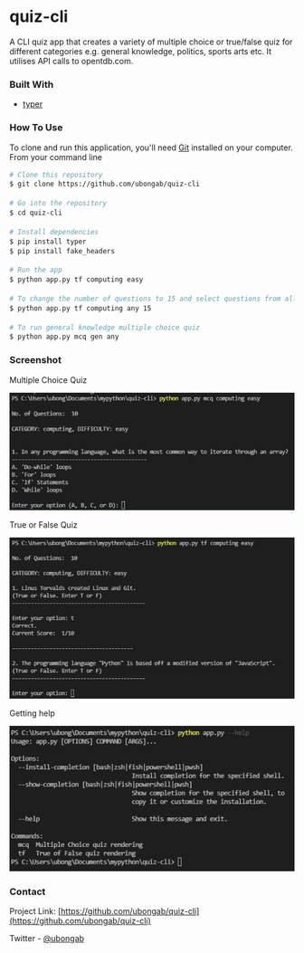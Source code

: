 # quiz-cli
A CLI quiz app that creates a variety of multiple choice or true/false quiz for different categories e.g. general knowledge, politics, sports arts etc. It utilises API calls to opentdb.com. 

### Built With

* [typer](https://pypi.org/project/typer/)

### How To Use

To clone and run this application, you'll need [Git](https://git-scm.com) installed on your computer. From your command line

```bash
# Clone this repository
$ git clone https://github.com/ubongab/quiz-cli

# Go into the repository
$ cd quiz-cli

# Install dependencies
$ pip install typer
$ pip install fake_headers

# Run the app
$ python app.py tf computing easy

# To change the number of questions to 15 and select questions from all difficulty levels
$ python app.py tf computing any 15

# To run general knowledge multiple choice quiz 
$ python app.py mcq gen any 
```

### Screenshot
Multiple Choice Quiz

![Help](/imgs/mcq-computing-easy.png "multiple choice quiz")

True or False Quiz

![Help](/imgs/tr-computing-easy.png "multiple choice quiz")


Getting help

![Help](/imgs/help0.png "Help")


<!-- CONTACT -->
### Contact

Project Link: [https://github.com/ubongab/quiz-cli](https://github.com/ubongab/quiz-cli)

Twitter - [@ubongab](https://twitter.com/ubongab)
